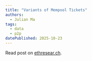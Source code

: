 ```yaml
---
title: "Variants of Mempool Tickets"
authors:
  - Julian Ma
tags:
  - data
  - p2p
datePublished: 2025-10-23
---
```


Read post on [ethresear.ch](https://ethresear.ch/t/variants-of-mempool-tickets/23338/1).
